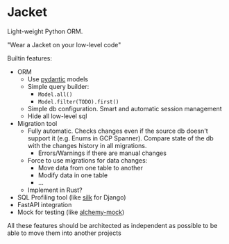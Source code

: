 # Jacket

Light-weight Python ORM.

"Wear a Jacket on your low-level code"

Builtin features:
* ORM
  * Use [pydantic](https://github.com/pydantic/pydantic) models
  * Simple query builder:
    * `Model.all()`
    * `Model.filter(TODO).first()`
  * Simple db configuration. Smart and automatic session management
  * Hide all low-level sql
* Migration tool
  * Fully automatic. Checks changes even if the source db doesn't support it (e.g. Enums in GCP Spanner). Compare state of the db with the changes history in all migrations.
    * Errors/Warnings if there are manual changes
  * Force to use migrations for data changes:
    * Move data from one table to another
    * Modify data in one table
    * ...
  * Implement in Rust?
* SQL Profiling tool (like [silk](https://github.com/jazzband/django-silk) for Django)
* FastAPI integration
* Mock for testing (like [alchemy-mock](https://github.com/miki725/alchemy-mock))

All these features should be architected as independent as possible to be able to move them into another projects
